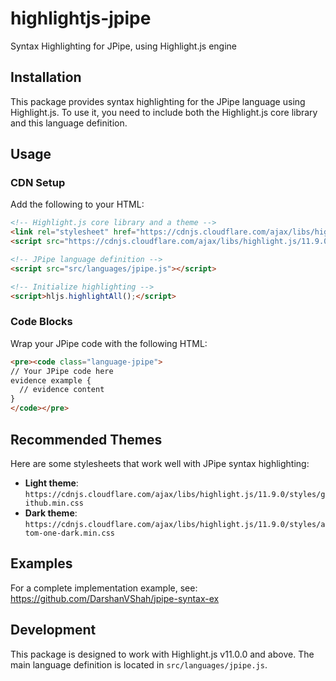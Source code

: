 # highlightjs-jpipe
Syntax Highlighting for JPipe, using Highlight.js engine

## Installation

This package provides syntax highlighting for the JPipe language using Highlight.js. To use it, you need to include both the Highlight.js core library and this language definition.

## Usage

### CDN Setup

Add the following to your HTML:

```html
<!-- Highlight.js core library and a theme -->
<link rel="stylesheet" href="https://cdnjs.cloudflare.com/ajax/libs/highlight.js/11.9.0/styles/github.min.css">
<script src="https://cdnjs.cloudflare.com/ajax/libs/highlight.js/11.9.0/highlight.min.js"></script>

<!-- JPipe language definition -->
<script src="src/languages/jpipe.js"></script>

<!-- Initialize highlighting -->
<script>hljs.highlightAll();</script>
```

### Code Blocks

Wrap your JPipe code with the following HTML:

```html
<pre><code class="language-jpipe">
// Your JPipe code here
evidence example {
  // evidence content
}
</code></pre>
```

## Recommended Themes

Here are some stylesheets that work well with JPipe syntax highlighting:

- **Light theme**: `https://cdnjs.cloudflare.com/ajax/libs/highlight.js/11.9.0/styles/github.min.css`
- **Dark theme**: `https://cdnjs.cloudflare.com/ajax/libs/highlight.js/11.9.0/styles/atom-one-dark.min.css`

## Examples

For a complete implementation example, see: https://github.com/DarshanVShah/jpipe-syntax-ex

## Development

This package is designed to work with Highlight.js v11.0.0 and above. The main language definition is located in `src/languages/jpipe.js`.